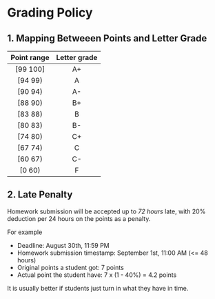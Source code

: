 # Grading Policy

## 1. Mapping Betweeen Points and Letter Grade

| Point range | Letter grade |
|:-------:|:-----:|
| [99 100] | A+ |
| [94 99) | A |
| [90 94) | A- |
| [88 90) | B+ |
| [83 88) | B |
| [80 83) | B- |
| [74 80) | C+ |
| [67 74) | C |
| [60 67) | C- |
| [0 60) | F |

## 2. Late Penalty

Homework submission will be accepted up to *72 hours* late, with 20% deduction per 24 hours on the points as a penalty. 

For example

- Deadline: August 30th, 11:59 PM
- Homework submission timestamp: September 1st, 11:00 AM (<= 48 hours)
- Original points a student got: 7 points
- Actual point the student have: 7 x (1 - 40%) = 4.2 points

It is usually better if students just turn in what they have in time.
